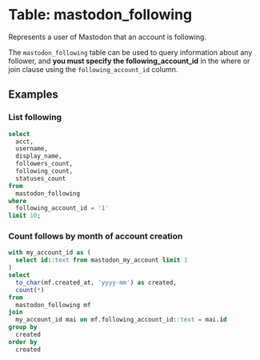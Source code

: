 # Table: mastodon_following

Represents a user of Mastodon that an account is following.

The `mastodon_following` table can be used to query information about any follower, and **you must specify the following_account_id** in the where or join clause using the `following_account_id` column.

## Examples

### List following

```sql
select
  acct,
  username,
  display_name,
  followers_count,
  following_count,
  statuses_count
from
  mastodon_following
where
  following_account_id = '1'
limit 10;
```

### Count follows by month of account creation

```sql
with my_account_id as (
  select id::text from mastodon_my_account limit 1
)
select
  to_char(mf.created_at, 'yyyy-mm') as created,
  count(*)
from
  mastodon_following mf
join
  my_account_id mai on mf.following_account_id::text = mai.id
group by
  created
order by
  created
```

